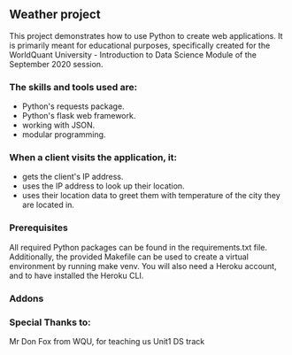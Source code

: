 ## Weather project

This project demonstrates how to use Python to create web applications. It is primarily meant for educational purposes, specifically created for the WorldQuant University - Introduction to Data Science Module of the September 2020 session.

### The skills and tools used are:

* Python's requests package.
* Python's flask web framework.
* working with JSON.
* modular programming.

### When a client visits the application, it:

* gets the client's IP address.
* uses the IP address to look up their location.
* uses their location data to greet them with temperature of the city they are located in.

### Prerequisites
All required Python packages can be found in the requirements.txt file. Additionally, the provided Makefile can be used to create a virtual environment by running make venv. You will also need a Heroku account, and to have installed the Heroku CLI.

### Addons


### Special Thanks to:
Mr Don Fox from WQU, for teaching us Unit1 DS track
